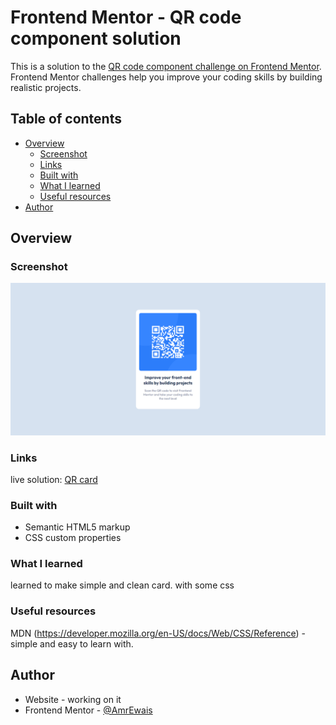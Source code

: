 # Frontend Mentor - QR code component solution

This is a solution to the [QR code component challenge on Frontend Mentor](https://www.frontendmentor.io/challenges/qr-code-component-iux_sIO_H). Frontend Mentor challenges help you improve your coding skills by building realistic projects. 

## Table of contents

- [Overview](#overview)
  - [Screenshot](#screenshot)
  - [Links](#links)
  - [Built with](#built-with)
  - [What I learned](#what-i-learned)
  - [Useful resources](#useful-resources)
- [Author](#author)


## Overview

### Screenshot

![](./Screenshot.png)


### Links

live solution: [QR card](https://amrewais.github.io/QR-code-component/)


### Built with

- Semantic HTML5 markup
- CSS custom properties


### What I learned

learned to make simple and clean card.
with some css



### Useful resources

MDN (https://developer.mozilla.org/en-US/docs/Web/CSS/Reference) -  simple and easy to learn with. 

## Author

- Website - working on it
- Frontend Mentor - [@AmrEwais](https://www.frontendmentor.io/profile/AmrEwais)

